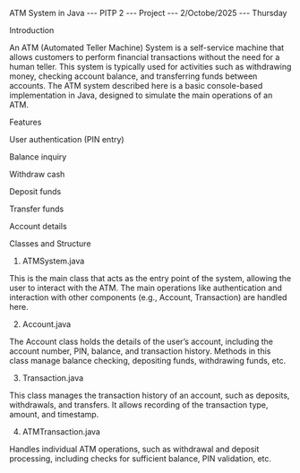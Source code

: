 ATM System in Java --- PITP 2 --- Project --- 2/Octobe/2025 --- Thursday

Introduction

An ATM (Automated Teller Machine) System is a self-service machine that allows customers to perform financial transactions without the need for a human teller. This system is typically used for activities such as withdrawing money, checking account balance, and transferring funds between accounts. The ATM system described here is a basic console-based implementation in Java, designed to simulate the main operations of an ATM.

Features

User authentication (PIN entry)

Balance inquiry

Withdraw cash

Deposit funds

Transfer funds

Account details

Classes and Structure
1. ATMSystem.java

This is the main class that acts as the entry point of the system, allowing the user to interact with the ATM. The main operations like authentication and interaction with other components (e.g., Account, Transaction) are handled here.

2. Account.java

The Account class holds the details of the user’s account, including the account number, PIN, balance, and transaction history. Methods in this class manage balance checking, depositing funds, withdrawing funds, etc.

3. Transaction.java

This class manages the transaction history of an account, such as deposits, withdrawals, and transfers. It allows recording of the transaction type, amount, and timestamp.

4. ATMTransaction.java

Handles individual ATM operations, such as withdrawal and deposit processing, including checks for sufficient balance, PIN validation, etc.




